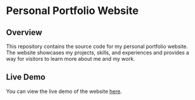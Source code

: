 <h1>Personal Portfolio Website</h1>

<h2>Overview</h2>
<p>This repository contains the source code for my personal portfolio website. The website showcases my projects, skills, and experiences and provides a way for visitors to learn more about me and my work.</p>

<h2>Live Demo</h2>
<p>You can view the live demo of the website <a href="https://adititapariya.github.io/Portfolio/">here</a>.</p>
